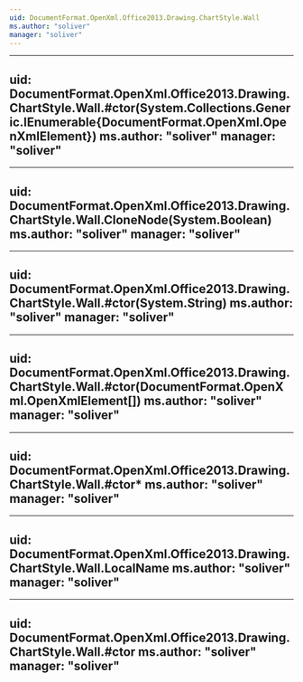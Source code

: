 ```yaml
---
uid: DocumentFormat.OpenXml.Office2013.Drawing.ChartStyle.Wall
ms.author: "soliver"
manager: "soliver"
---
```


---
uid: DocumentFormat.OpenXml.Office2013.Drawing.ChartStyle.Wall.#ctor(System.Collections.Generic.IEnumerable{DocumentFormat.OpenXml.OpenXmlElement})
ms.author: "soliver"
manager: "soliver"
---

---
uid: DocumentFormat.OpenXml.Office2013.Drawing.ChartStyle.Wall.CloneNode(System.Boolean)
ms.author: "soliver"
manager: "soliver"
---

---
uid: DocumentFormat.OpenXml.Office2013.Drawing.ChartStyle.Wall.#ctor(System.String)
ms.author: "soliver"
manager: "soliver"
---

---
uid: DocumentFormat.OpenXml.Office2013.Drawing.ChartStyle.Wall.#ctor(DocumentFormat.OpenXml.OpenXmlElement[])
ms.author: "soliver"
manager: "soliver"
---

---
uid: DocumentFormat.OpenXml.Office2013.Drawing.ChartStyle.Wall.#ctor*
ms.author: "soliver"
manager: "soliver"
---

---
uid: DocumentFormat.OpenXml.Office2013.Drawing.ChartStyle.Wall.LocalName
ms.author: "soliver"
manager: "soliver"
---

---
uid: DocumentFormat.OpenXml.Office2013.Drawing.ChartStyle.Wall.#ctor
ms.author: "soliver"
manager: "soliver"
---
